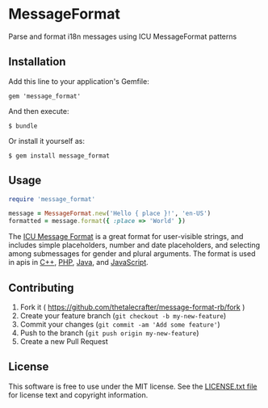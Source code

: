 # MessageFormat

Parse and format i18n messages using ICU MessageFormat patterns

## Installation

Add this line to your application's Gemfile:

    gem 'message_format'

And then execute:

    $ bundle

Or install it yourself as:

    $ gem install message_format

## Usage

```ruby
require 'message_format'

message = MessageFormat.new('Hello { place }!', 'en-US')
formatted = message.format({ :place => 'World' })
```

The [ICU Message Format][icu-message] is a great format for user-visible strings, and includes simple placeholders, number and date placeholders, and selecting among submessages for gender and plural arguments. The format is used in apis in [C++][icu-cpp], [PHP][icu-php], [Java][icu-java], and [JavaScript][icu-javascript].

## Contributing

1. Fork it ( https://github.com/thetalecrafter/message-format-rb/fork )
2. Create your feature branch (`git checkout -b my-new-feature`)
3. Commit your changes (`git commit -am 'Add some feature'`)
4. Push to the branch (`git push origin my-new-feature`)
5. Create a new Pull Request

## License

This software is free to use under the MIT license. See the [LICENSE.txt file][LICENSE] for license text and copyright information.

[icu-message]: http://userguide.icu-project.org/formatparse/messages
[icu-cpp]: http://icu-project.org/apiref/icu4c/classicu_1_1MessageFormat.html
[icu-php]: http://php.net/manual/en/class.messageformatter.php
[icu-java]: http://icu-project.org/apiref/icu4j/
[icu-javascript]: https://github.com/thetalecrafter/message-format
[LICENSE]: https://github.com/thetalecrafter/message-format-rb/blob/master/LICENSE.txt
